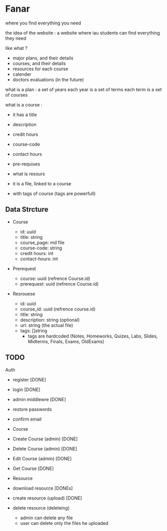 # Fanar
where you find everything you need



the idea of the website :
a website where iau students can find everything they need

like what ?
- major plans, and their details
- courses, and their details
- resources for each course
- calender
- doctors evaluations (in the future)


what is a plan :
a set of years
each year is a set of terms
each term is a set of courses


what is a course :
- it has a title
- description
- credit hours
- course-code
- contact hours
- pre-requiues


- what is resours
- it is a file, linked to a course
- with tags of course (tags are powerfull)


## Data Strcture

- Course
  - id: uuid
  - title: string
  - course_page: md file
  - course-code: string
  - credit hours: int
  - contact-hours: int 

- Prerequest
  - course: uuid (refrence Course.id)
  - prerequest: uuid (refrence Course.id)
  
- Resrouese
  - id: uuid
  - course_id: uuid (refrence course.id)
  - title: string
  - description: string (optional)
  - url: string (the actual file)
  - tags: []string
    - tags are hardcoded (Notes, Homeworks, Quizes, Labs, Slides, Midterms, Finals, Exams, OldExams)


## TODO
Auth
- register [DONE]
- login [DONE]
- admin middlewre [DONE]
- restore passwords
- confirm email


- Course
- Create Course (admin) [DONE]
- Delete Course (admin) [DONE]
- Edit Course (admin) [DONE]
- Get Course [DONE]



- Resource
- download resource [DONEs]
- create resource (upload) [DONE]
- delete resource (deleteing) 
  - admin can delete any file
  - user can delete only the files he uploaded
  